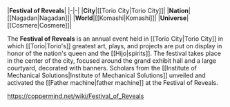 |**Festival of Reveals**|
|-|-|
|**City**|[[Torio City\|Torio City]]|
|**Nation**|[[Nagadan\|Nagadan]]|
|**World**|[[Komashi\|Komashi]]|
|**Universe**|[[Cosmere\|Cosmere]]|

The **Festival of Reveals** is an annual event held in [[Torio City\|Torio City]] in which [[Torio\|Torio's]] greatest art, plays, and projects are put on display in honor of the nation's queen and the [[Hijo\|spirits]]. The festival takes place in the center of the city, focused around the grand exhibit hall and a large courtyard, decorated with banners.
Scholars from the [[Institute of Mechanical Solutions\|Institute of Mechanical Solutions]] unveiled and activated the [[Father machine\|father machine]] at the Festival of Reveals.



https://coppermind.net/wiki/Festival_of_Reveals